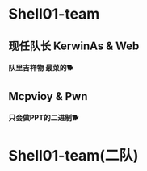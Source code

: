 # Shell01-team

## 现任队长 KerwinAs & Web
#### 队里吉祥物 最菜的🐕

## Mcpvioy & Pwn
#### 只会做PPT的二进制🐕

# Shell01-team(二队)


